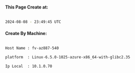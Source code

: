 
   
#### This Page Create at:

```bash

2024-08-08 - 23:49:45 UTC

```

#### Create By Machine:

```bash

Host Name : fv-az887-540

platform  : Linux-6.5.0-1025-azure-x86_64-with-glibc2.35

Ip Local  : 10.1.0.70

```

